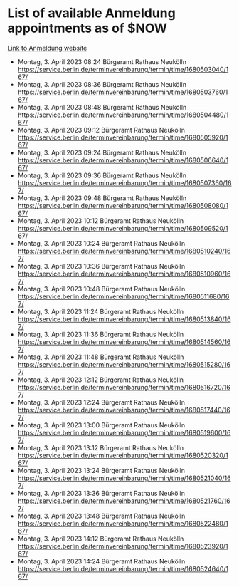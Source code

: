 # List of available Anmeldung appointments as of $NOW
[Link to Anmeldung website](https://service.berlin.de/terminvereinbarung/termin/tag.php?termin=1&anliegen[]=120686&dienstleisterlist=122210,122217,327316,122219,327312,122227,327314,122231,327346,122243,327348,122254,122252,329742,122260,329745,122262,329748,122271,327278,122273,327274,122277,327276,330436,122280,327294,122282,327290,122284,327292,122291,327270,122285,327266,122286,327264,122296,327268,150230,329760,122297,327286,122294,327284,122312,329763,122314,329775,122304,327330,122311,327334,122309,327332,317869,122281,327352,122279,329772,122283,122276,327324,122274,327326,122267,329766,122246,327318,122251,327320,122257,327322,122208,327298,122226,327300&herkunft=http%3A%2F%2Fservice.berlin.de%2Fdienstleistung%2F120686%2F)
- Montag, 3. April 2023 08:24 Bürgeramt Rathaus Neukölln https://service.berlin.de/terminvereinbarung/termin/time/1680503040/167/
- Montag, 3. April 2023 08:36 Bürgeramt Rathaus Neukölln https://service.berlin.de/terminvereinbarung/termin/time/1680503760/167/
- Montag, 3. April 2023 08:48 Bürgeramt Rathaus Neukölln https://service.berlin.de/terminvereinbarung/termin/time/1680504480/167/
- Montag, 3. April 2023 09:12 Bürgeramt Rathaus Neukölln https://service.berlin.de/terminvereinbarung/termin/time/1680505920/167/
- Montag, 3. April 2023 09:24 Bürgeramt Rathaus Neukölln https://service.berlin.de/terminvereinbarung/termin/time/1680506640/167/
- Montag, 3. April 2023 09:36 Bürgeramt Rathaus Neukölln https://service.berlin.de/terminvereinbarung/termin/time/1680507360/167/
- Montag, 3. April 2023 09:48 Bürgeramt Rathaus Neukölln https://service.berlin.de/terminvereinbarung/termin/time/1680508080/167/
- Montag, 3. April 2023 10:12 Bürgeramt Rathaus Neukölln https://service.berlin.de/terminvereinbarung/termin/time/1680509520/167/
- Montag, 3. April 2023 10:24 Bürgeramt Rathaus Neukölln https://service.berlin.de/terminvereinbarung/termin/time/1680510240/167/
- Montag, 3. April 2023 10:36 Bürgeramt Rathaus Neukölln https://service.berlin.de/terminvereinbarung/termin/time/1680510960/167/
- Montag, 3. April 2023 10:48 Bürgeramt Rathaus Neukölln https://service.berlin.de/terminvereinbarung/termin/time/1680511680/167/
- Montag, 3. April 2023 11:24 Bürgeramt Rathaus Neukölln https://service.berlin.de/terminvereinbarung/termin/time/1680513840/167/
- Montag, 3. April 2023 11:36 Bürgeramt Rathaus Neukölln https://service.berlin.de/terminvereinbarung/termin/time/1680514560/167/
- Montag, 3. April 2023 11:48 Bürgeramt Rathaus Neukölln https://service.berlin.de/terminvereinbarung/termin/time/1680515280/167/
- Montag, 3. April 2023 12:12 Bürgeramt Rathaus Neukölln https://service.berlin.de/terminvereinbarung/termin/time/1680516720/167/
- Montag, 3. April 2023 12:24 Bürgeramt Rathaus Neukölln https://service.berlin.de/terminvereinbarung/termin/time/1680517440/167/
- Montag, 3. April 2023 13:00 Bürgeramt Rathaus Neukölln https://service.berlin.de/terminvereinbarung/termin/time/1680519600/167/
- Montag, 3. April 2023 13:12 Bürgeramt Rathaus Neukölln https://service.berlin.de/terminvereinbarung/termin/time/1680520320/167/
- Montag, 3. April 2023 13:24 Bürgeramt Rathaus Neukölln https://service.berlin.de/terminvereinbarung/termin/time/1680521040/167/
- Montag, 3. April 2023 13:36 Bürgeramt Rathaus Neukölln https://service.berlin.de/terminvereinbarung/termin/time/1680521760/167/
- Montag, 3. April 2023 13:48 Bürgeramt Rathaus Neukölln https://service.berlin.de/terminvereinbarung/termin/time/1680522480/167/
- Montag, 3. April 2023 14:12 Bürgeramt Rathaus Neukölln https://service.berlin.de/terminvereinbarung/termin/time/1680523920/167/
- Montag, 3. April 2023 14:24 Bürgeramt Rathaus Neukölln https://service.berlin.de/terminvereinbarung/termin/time/1680524640/167/
